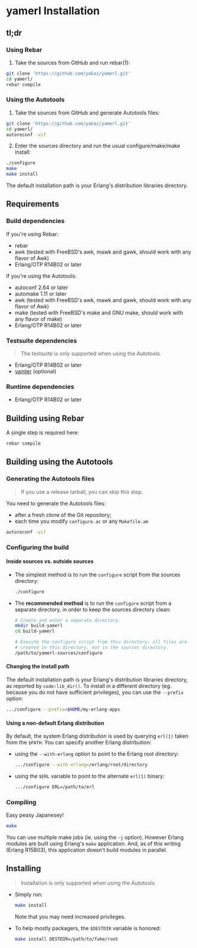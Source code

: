 # yamerl Installation

## tl;dr

### Using Rebar

1. Take the sources from GitHub and run rebar(1):

  ```bash
  git clone 'https://github.com/yakaz/yamerl.git'
  cd yamerl/
  rebar compile
  ```

### Using the Autotools

1. Take the sources from GitHub and generate Autotools files:

  ```bash
  git clone 'https://github.com/yakaz/yamerl.git'
  cd yamerl/
  autoreconf -vif
  ```

2. Enter the sources directory and run the usual configure/make/make
    install:

  ```bash
  ./configure
  make
  make install
  ```

The default installation path is your Erlang's distribution libraries
directory.

## Requirements

### Build dependencies

If you're using Rebar:
* rebar
* awk (tested with FreeBSD's awk, mawk and gawk, should work with any
    flavor of Awk)
* Erlang/OTP R14B02 or later

If you're using the Autotools:
* autoconf 2.64 or later
* automake 1.11 or later
* awk (tested with FreeBSD's awk, mawk and gawk, should work with any
    flavor of Awk)
* make (tested with FreeBSD's make and GNU make, should work with any
    flavor of make)
* Erlang/OTP R14B02 or later

### Testsuite dependencies

> The testsuite is only supported when using the Autotools.

* Erlang/OTP R14B02 or later
* [yamler](https://github.com/goertzenator/yamler) (optional)

### Runtime dependencies

* Erlang/OTP R14B02 or later

## Building using Rebar

A single step is required here:
```bash
rebar compile
```

## Building using the Autotools

### Generating the Autotools files

> If you use a release tarball, you can skip this step.

You need to generate the Autotools files:
* after a fresh clone of the Git repository;
* each time you modify `configure.ac` or any `Makefile.am`

```bash
autoreconf -vif
```

### Configuring the build

#### Inside sources vs. outside sources

* The simplest method is to run the `configure` script from the sources
    directory:

  ```bash
  ./configure
  ```

* The **recommended method** is to run the `configure` script from a
    separate directory, in order to keep the sources directory clean:

  ```bash
  # Create and enter a separate directory.
  mkdir build-yamerl
  cd build-yamerl

  # Execute the configure script from this directory; all files are
  # created in this directory, not in the sources directory.
  /path/to/yamerl-sources/configure
  ```

#### Changing the install path

The default installation path is your Erlang's distribution libraries
directory, as reported by `code:lib_dir()`. To install in a different
directory (eg. because you do not have sufficient privileges), you can
use the `--prefix` option:
```bash
.../configure --prefix=$HOME/my-erlang-apps
```

#### Using a non-default Erlang distribution

By default, the system Erlang distribution is used by querying `erl(1)`
taken from the `$PATH`. You can specify another Erlang distribution:

* using the `--with-erlang` option to point to the Erlang root directory:

  ```bash
  .../configure --with-erlang=/erlang/root/directory
  ```

* using the `$ERL` variable to point to the alternate `erl(1)` binary:

  ```bash
  .../configure ERL=/path/to/erl
  ```

### Compiling

Easy peasy Japanesey!
```bash
make
```

You can use multiple make jobs (ie. using the `-j` option). However
Erlang modules are built using Erlang's `make` application. And, as of
this writing (Erlang R15B03), this application doesn't build modules in
parallel.

## Installing

> Installation is only supported when using the Autotools.

* Simply run:

  ```bash
  make install
  ```

  Note that you may need increased privileges.

* To help mostly packagers, the `$DESTDIR` variable is honored:

  ```bash
  make install DESTDIR=/path/to/fake/root
  ```
